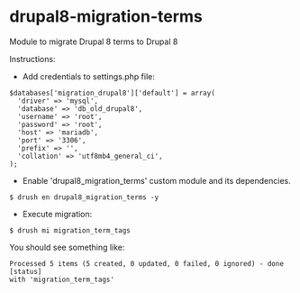 # drupal8-migration-terms

Module to migrate Drupal 8 terms to Drupal 8

Instructions:

- Add credentials to settings.php file:

```
$databases['migration_drupal8']['default'] = array(
  'driver' => 'mysql',
  'database' => 'db_old_drupal8',
  'username' => 'root',
  'password' => 'root',
  'host' => 'mariadb',
  'port' => '3306',
  'prefix' => '',
  'collation' => 'utf8mb4_general_ci',
);
```

- Enable 'drupal8_migration_terms' custom module and its dependencies.

`$ drush en drupal8_migration_terms -y`

- Execute migration:

`$ drush mi migration_term_tags`

You should see something like:
```
Processed 5 items (5 created, 0 updated, 0 failed, 0 ignored) - done    [status]
with 'migration_term_tags'
```